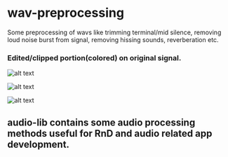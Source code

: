 # wav-preprocessing
Some preprocessing of wavs like trimming terminal/mid silence, removing loud noise burst from signal, removing hissing sounds, reverberation etc.


### Edited/clipped portion(colored) on original signal.
![alt text](https://github.com/ShihabYasin/wav-preprocessing/blob/master/1.png)

![alt text](https://github.com/ShihabYasin/wav-preprocessing/blob/master/2.png)

![alt text](https://github.com/ShihabYasin/wav-preprocessing/blob/master/3.png)


## audio-lib contains some audio processing methods useful for RnD and audio related app development.